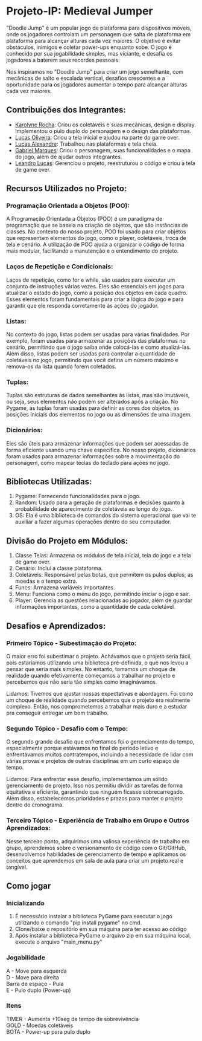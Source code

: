 # Projeto-IP: Medieval Jumper

"Doodle Jump" é um popular jogo de plataforma para dispositivos móveis, onde os jogadores controlam um personagem que salta de plataforma em plataforma para alcançar alturas cada vez maiores. O objetivo é evitar obstáculos, inimigos e coletar power-ups enquanto sobe. O jogo é conhecido por sua jogabilidade simples, mas viciante, e desafia os jogadores a baterem seus recordes pessoais.

Nos inspiramos no "Doodle Jump" para criar um jogo semelhante, com mecânicas de salto e escalada vertical, desafios crescentes e a oportunidade para os jogadores aumentar o tempo para alcançar alturas cada vez maiores. 

## Contribuições dos Integrantes:

- [Karolyne Rocha](https://github.com/karolrocha): Criou os coletáveis e suas mecânicas, design e display. Implementou o pulo duplo do personagem e o design das plataformas. 
- [Lucas Oliveira](https://github.com/lucvseco): Criou a tela inicial e ajudou na parte do game over.
- [Lucas Alexandre](https://github.com/LucasalMarques): Trabalhou nas plataformas e tela cheia.
- [Gabriel Marques](https://github.com/gabriel-gma5): Criou o personagem, suas funcionalidades e o mapa do jogo, além de ajudar outros integrantes.
- [Leandro Lucas](https://github.com/LeandroLucas8520): Gerenciou o projeto, reestruturou o código e criou a tela de game over.


## Recursos Utilizados no Projeto:

### Programação Orientada a Objetos (POO):

A Programação Orientada a Objetos (POO) é um paradigma de programação que se baseia na criação de objetos, que são instâncias de classes. No contexto do nosso projeto, POO foi usado para criar objetos que representam elementos do jogo, como o player, coletáveis, troca de tela e cenário.
A utilização de POO ajuda a organizar o código de forma mais modular, facilitando a manutenção e o entendimento do projeto.
### Laços de Repetição e Condicionais:

Laços de repetição, como for e while, são usados para executar um conjunto de instruções várias vezes. Eles são essenciais em jogos para atualizar o estado do jogo, como a posição dos objetos em cada quadro.
Esses elementos foram fundamentais para criar a lógica do jogo e para garantir que ele responda corretamente às ações do jogador.
### Listas:

No contexto do jogo, listas podem ser usadas para várias finalidades.
Por exemplo, foram usadas para armazenar as posições das plataformas no cenário, permitindo que o jogo saiba onde colocá-las e como atualizá-las.
Além disso, listas podem ser usadas para controlar a quantidade de coletáveis no jogo, permitindo que você defina um número máximo e remova-os da lista quando forem coletados.
### Tuplas:

Tuplas são estruturas de dados semelhantes às listas, mas são imutáveis, ou seja, seus elementos não podem ser alterados após a criação. No Pygame, as tuplas foram usadas para definir as cores dos objetos, as posições iniciais dos elementos no jogo ou as dimensões de uma imagem.
### Dicionários:

Eles são úteis para armazenar informações que podem ser acessadas de forma eficiente usando uma chave específica.
No nosso projeto, dicionários foram usados para armazenar informações sobre a movimentação do personagem, como mapear teclas do teclado para ações no jogo.

## Bibliotecas Utilizadas:
1. Pygame: Fornecendo funcionalidades para o jogo.
2. Random: Usado para a geração de plataformas e decisões quanto à probabilidade de aparecimento de coletáveis ao longo do jogo.
3. OS: Ela é uma biblioteca de comandos do sistema operacional que vai te auxiliar a fazer algumas operações dentro do seu computador.

## Divisão do Projeto em Módulos:

1. Classe Telas: Armazena os módulos de tela inicial, tela do jogo e a tela de game over.
2. Cenário: Inclui a classe plataforma.
3. Coletáveis: Responsável pelas botas, que permitem os pulos duplos; as moedas e o tempo extra.
4. Funcs: Armazena variáveis importantes.
5. Menu: Funciona como o menu do jogo, permitindo iniciar o jogo e sair.
6. Player: Gerencia as questões relacionadas ao jogador, além de guardar informações importantes, como a quantidade de cada coletável.

## Desafios e Aprendizados:

### Primeiro Tópico - Subestimação do Projeto:

O maior erro foi subestimar o projeto. Achávamos que o projeto seria fácil, pois estaríamos utilizando uma biblioteca pré-definida, o que nos levou a pensar que seria mais simples. No entanto, tomamos um choque de realidade quando efetivamente começamos a trabalhar no projeto e percebemos que não seria tão simples como imaginávamos.

Lidamos: Tivemos que ajustar nossas expectativas e abordagem. Foi como um choque de realidade quando percebemos que o projeto era realmente complexo. Então, nos comprometemos a trabalhar mais duro e a estudar pra conseguir entregar um bom trabalho.

### Segundo Tópico - Desafio com o Tempo:

O segundo grande desafio que enfrentamos foi o gerenciamento do tempo, especialmente porque estávamos no final do período letivo e enfrentávamos muitos contratempos, incluindo a necessidade de lidar com várias provas e projetos de outras disciplinas em um curto espaço de tempo.

Lidamos: Para enfrentar esse desafio, implementamos um sólido gerenciamento de projeto. Isso nos permitiu dividir as tarefas de forma equitativa e eficiente, garantindo que ninguém ficasse sobrecarregado. Além disso, estabelecemos prioridades e prazos para manter o projeto dentro do cronograma.

### Terceiro Tópico - Experiência de Trabalho em Grupo e Outros Aprendizados:

Nesse terceiro ponto, adquirimos uma valiosa experiência de trabalho em grupo, aprendemos sobre o versionamento de código com o Git/GitHub, desenvolvemos habilidades de gerenciamento de tempo e aplicamos os conceitos que aprendemos em sala de aula para criar um projeto real e tangível.

## Como jogar 
 ### Inicializando
 1. É necessário instalar a biblioteca PyGame para executar o jogo utilizando o comando "pip install pygame" no cmd.
 2. Clone/baixe o repositório em sua máquina para ter acesso ao código
 3. Após instalar a biblioteca PyGame o arquivo zip em sua máquina local, execute o arquivo "main_menu.py"
 ### Jogabilidade
A - Move para esquerda<br>
D - Move para direita<br>
Barra de espaço - Pula<br>
E - Pulo duplo (Power-up)
### Itens
TIMER - Aumenta +10seg de tempo de sobrevivência <br>
GOLD - Moedas coletáveis<br>
BOTA - Power-up para pulo duplo<br>